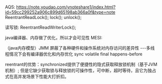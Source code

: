
AQS:
https://note.youdao.com/ynoteshare1/index.html?id=59cc299252a906c899d65198ab366a0f&type=note
ReentrantReadLock();
lock();
unlock();

 读写锁:
     ReentrantReadWriterLock();
     
java编译器、内存做了优化，所以才会可见性
MESI:     


（java内存模型）JMM
屏蔽了各种硬件和操作系统对内存访问的差异性 ---多线程情况下会有编译器优化和内存优化
sync
volatile
final
happens-before

reentrant的优势：synchronized提供了便捷性的隐式获取释放锁机制（基于JVM机制）;
但是它缺少获取锁与释放锁的可操作性，可中断，超时等待，且它为独占式在高并发场景下性能大打折扣。

     